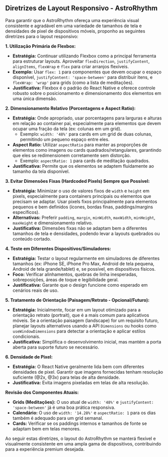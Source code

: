 ## Diretrizes de Layout Responsivo - AstroRhythm

Para garantir que o AstroRhythm ofereça uma experiência visual consistente e agradável em uma variedade de tamanhos de tela e densidades de pixel de dispositivos móveis, proponho as seguintes diretrizes para o layout responsivo:

**1. Utilização Primária de Flexbox:**

*   **Estratégia:** Continuar utilizando Flexbox como a principal ferramenta para estruturar layouts. Aproveitar `flexDirection`, `justifyContent`, `alignItems`, `flexWrap` e `flex` para criar arranjos flexíveis.
*   **Exemplo:** Usar `flex: 1` para componentes que devem ocupar o espaço disponível, `justifyContent: 'space-between'` para distribuir itens, e `flexWrap: 'wrap'` para grids (como a lista de meditações).
*   **Justificativa:** Flexbox é o padrão do React Native e oferece controle robusto sobre o posicionamento e dimensionamento dos elementos em uma única dimensão.

**2. Dimensionamento Relativo (Porcentagens e Aspect Ratio):**

*   **Estratégia:** Onde apropriado, usar porcentagens para larguras e alturas em relação ao container pai, especialmente para elementos que devem ocupar uma fração da tela (ex: colunas em um grid).
    *   Exemplo: `width: '48%'` para cards em um grid de duas colunas, permitindo um pequeno espaço entre eles.
*   **Aspect Ratio:** Utilizar `aspectRatio` para manter as proporções de elementos como imagens ou cards quadrados/retangulares, garantindo que eles se redimensionem corretamente sem distorção.
    *   Exemplo: `aspectRatio: 1` para cards de meditação quadrados.
*   **Justificativa:** Permite que os elementos se adaptem fluidamente ao tamanho da tela disponível.

**3. Evitar Dimensões Fixas (Hardcoded Pixels) Sempre que Possível:**

*   **Estratégia:** Minimizar o uso de valores fixos de `width` e `height` em pixels, especialmente para containers principais ou elementos que precisam se adaptar. Usar pixels fixos principalmente para elementos pequenos e bem definidos (ícones, bordas finas, paddings/margins específicos).
*   **Alternativas:** Preferir `padding`, `margin`, `minWidth`, `maxWidth`, `minHeight`, `maxHeight` e dimensionamento relativo.
*   **Justificativa:** Dimensões fixas não se adaptam bem a diferentes tamanhos de tela e densidades, podendo levar a layouts quebrados ou conteúdo cortado.

**4. Teste em Diferentes Dispositivos/Simuladores:**

*   **Estratégia:** Testar o layout regularmente em simuladores de diferentes tamanhos (ex: iPhone SE, iPhone Pro Max, Android de tela pequena, Android de tela grande/tablet) e, se possível, em dispositivos físicos.
*   **Foco:** Verificar alinhamentos, quebras de linha inesperadas, sobreposições, áreas de toque e legibilidade geral.
*   **Justificativa:** Garante que o design funcione como esperado em cenários reais de uso.

**5. Tratamento de Orientação (Paisagem/Retrato - Opcional/Futuro):**

*   **Estratégia:** Inicialmente, focar em um layout otimizado para a orientação retrato (portrait), que é a mais comum para aplicativos móveis. Se a orientação paisagem (landscape) for um requisito futuro, planejar layouts alternativos usando a API `Dimensions` ou hooks como `useWindowDimensions` para detectar a orientação e aplicar estilos condicionais.
*   **Justificativa:** Simplifica o desenvolvimento inicial, mas mantém a porta aberta para suporte futuro se necessário.

**6. Densidade de Pixel:**

*   **Estratégia:** O React Native geralmente lida bem com diferentes densidades de pixel. Garantir que imagens fornecidas tenham resolução suficiente (@2x, @3x) para telas de alta densidade.
*   **Justificativa:** Evita imagens pixeladas em telas de alta resolução.

**Revisão dos Componentes Atuais:**

*   **Grids (Meditações):** O uso atual de `width: '48%'` e `justifyContent: 'space-between'` já é uma boa prática responsiva.
*   **Calendário:** O uso de `width: '14.28%'` e `aspectRatio: 1` para os dias também é adequado para um grid semanal.
*   **Cards:** Verificar se os paddings internos e tamanhos de fonte se adaptam bem em telas menores.

Ao seguir estas diretrizes, o layout do AstroRhythm se manterá flexível e visualmente consistente em uma ampla gama de dispositivos, contribuindo para a experiência premium desejada.
